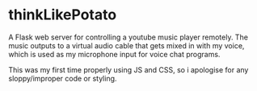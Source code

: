 # thinkLikePotato
A Flask web server for controlling a youtube music player remotely.
The music outputs to a virtual audio cable that gets mixed in with my voice, which is used as my microphone input for voice chat programs.

This was my first time properly using JS and CSS, so i apologise for any sloppy/improper code or styling.
